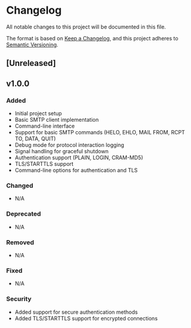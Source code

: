 # Changelog

All notable changes to this project will be documented in this file.

The format is based on [Keep a Changelog](https://keepachangelog.com/en/1.0.0/),
and this project adheres to [Semantic Versioning](https://semver.org/spec/v2.0.0.html).

## [Unreleased]

## v1.0.0

### Added
- Initial project setup
- Basic SMTP client implementation
- Command-line interface
- Support for basic SMTP commands (HELO, EHLO, MAIL FROM, RCPT TO, DATA, QUIT)
- Debug mode for protocol interaction logging
- Signal handling for graceful shutdown
- Authentication support (PLAIN, LOGIN, CRAM-MD5)
- TLS/STARTTLS support
- Command-line options for authentication and TLS

### Changed
- N/A

### Deprecated
- N/A

### Removed
- N/A

### Fixed
- N/A

### Security
- Added support for secure authentication methods
- Added TLS/STARTTLS support for encrypted connections 